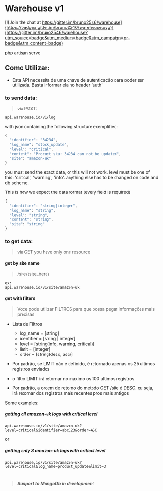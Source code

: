# Warehouse v1

[![Join the chat at https://gitter.im/bruno2546/warehouse](https://badges.gitter.im/bruno2546/warehouse.svg)](https://gitter.im/bruno2546/warehouse?utm_source=badge&utm_medium=badge&utm_campaign=pr-badge&utm_content=badge)

php artisan serve

## Como Utilizar:

* Esta API necessita de uma chave de autenticação para poder ser utilizada. Basta informar ela no header 'auth'

### to send data:
> via POST: 
```
api.warehouse.io/v1/log
```
with json containing the following structure exemplified:
```javascript
{
  "identifier": "34234",
  "log_name": "stock_update",
  "level": "critical",
  "content": "Procuct sku: 34234 can not be updated",
  "site": "amazon-uk"
}
```
you must send the exact data, or this will not work.
level must be one of this: 'critical', 'warning', 'info'. anything else has to be changed on code and db scheme.

This is how we expect the data format (every field is required)
```javascript
{
  "identifier": "string|integer",
  "log_name": "string",
  "level": "string",
  "content": "string",
  "site": "string"
}
```


### to get data:
> via GET 
you have only one resource

#### get by site name
> /site/{site_here}

```
ex:
api.warehouse.io/v1/site/amazon-uk
```
>>
#### get with filters
>  Voce pode utilizar FILTROS para que possa pegar informações mais precisas

* Lista de Filtros
    * log_name  = [string]
    * identifier = [string | integer]
    * level = [string(info, warning, critical)]
    * limit = [integer]
    * order = [string(desc, asc)]
     
* Por padrão, se LIMIT não é definido, é retornado apenas os 25 ultimos registros enviados
* o filtro LIMIT irá retornar no máximo os 100 ultimos registros
* Por padrão, a ordem de retorno do metodo GET /site é DESC. ou seja, irá retornar dos registros mais recentes pros mais antigos

Some examples: 
##### getting all amazon-uk logs with critical level
```
api.warehouse.io/v1/site/amazon-uk?level=critical&identifier=abc123&order=ASC
```
or
##### getting only 3 amazon-uk logs with critical level 
```
api.warehouse.io/v1/site/amazon-uk?level=critical&log_name=product_update&limit=3
```


#
> ##### Support to MongoDb in development
